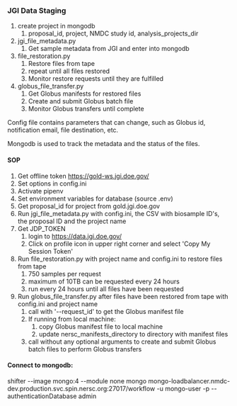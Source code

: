 ### JGI Data Staging

1. create project in mongodb
   1. proposal_id, project, NMDC study id, analysis_projects_dir
2. jgi_file_metadata.py 
   1. Get sample metadata from JGI and enter into mongodb 
3. file_restoration.py 
   1. Restore files from tape
   2. repeat until all files restored
   3. Monitor restore requests until they are fulfilled
4. globus_file_transfer.py
   1. Get Globus manifests for restored files
   2. Create and submit Globus batch file
   3. Monitor Globus transfers until complete

Config file contains parameters that can change, such as Globus id, 
notification email, file destination, etc.

Mongodb is used to track the metadata and the status of the files.

#### SOP
1. Get offline token https://gold-ws.jgi.doe.gov/
2. Set options in config.ini
3. Activate pipenv
4. Set environment variables for database (source .env)
5. Get proposal_id for project from gold.jgi.doe.gov
6. Run jgi_file_metadata.py with config.ini, the CSV with biosample ID's, the proposal ID and the project name
7. Get JDP_TOKEN
   1. login to https://data.jgi.doe.gov/
   2. Click on profile icon in upper right corner and select 'Copy My Session Token'
8. Run file_restoration.py with project name and config.ini to restore files from tape
   1. 750 samples per request
   2. maximum of 10TB can be requested every 24 hours
   3. run every 24 hours until all files have been requested
9. Run globus_file_transfer.py after files have been restored from tape with config.ini and project name
   1. call with '--request_id' to get the Globus manifest file
   2. If running from local machine:
      1. copy Globus manifest file to local machine
      2. update nersc_manifests_directory to directory with manifest files
   3. call without any optional arguments to create and submit Globus batch files to perform Globus transfers



#### Connect to mongodb:
shifter --image mongo:4 --module none mongo mongo-loadbalancer.nmdc-dev.production.svc.spin.nersc.org:27017/workflow -u mongo-user -p --authenticationDatabase admin